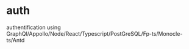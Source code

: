 # auth
authentification using GraphQl/Appollo/Node/React/Typescript/PostGreSQL/Fp-ts/Monocle-ts/Antd
